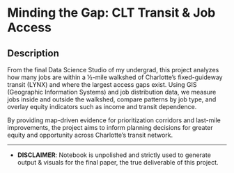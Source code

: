 # Minding the Gap: CLT Transit & Job Access

## Description

From the final Data Science Studio of my undergrad, this project analyzes how many jobs are within a ½-mile walkshed of Charlotte’s fixed-guideway transit (LYNX) and where the largest access gaps exist. Using GIS (Geographic Information Systems) and job distribution data, we measure jobs inside and outside the walkshed, compare patterns by job type, and overlay equity indicators such as income and transit dependence.

By providing map-driven evidence for prioritization corridors and last-mile improvements, the project aims to inform planning decisions for greater equity and opportunity across Charlotte’s transit network.

---
- **DISCLAIMER**: Notebook is unpolished and strictly used to generate output & visuals for the final paper, the true deliverable of this project. 
